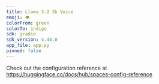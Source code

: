 ```yaml
---
title: Llama 3.2 3b Voice
emoji: 👁
colorFrom: green
colorTo: indigo
sdk: gradio
sdk_version: 4.44.0
app_file: app.py
pinned: false
---
```


Check out the configuration reference at https://huggingface.co/docs/hub/spaces-config-reference

